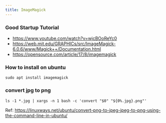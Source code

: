 ```yaml
---
title: ImageMagick
---
```


### Good Startup Tutorial

- https://www.youtube.com/watch?v=wjcBOoReYc0
- https://web.mit.edu/GRAPHICs/src/ImageMagick-6.0.6/www/Magick++/Documentation.html
- https://opensource.com/article/17/8/imagemagick

### How to install on ubuntu

```shell
sudo apt install imagemagick
```

### convert jpg to png

```shell
ls -1 *.jpg | xargs -n 1 bash -c 'convert "$0" "${0%.jpg}.png"'
```

Ref: https://linuxways.net/ubuntu/convert-png-to-jpeg-jpeg-to-png-using-the-command-line-in-ubuntu/
